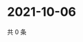 # 2021-10-06

共 0 条

<!-- BEGIN -->
<!-- 最后更新时间 Wed Oct 06 2021 00:25:35 GMT+0800 (China Standard Time) -->

<!-- END -->
